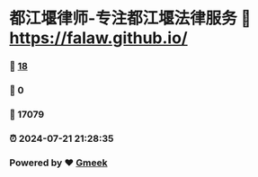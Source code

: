# 都江堰律师-专注都江堰法律服务 :link: https://falaw.github.io/ 
### :page_facing_up: [18](https://falaw.github.io//tag.html) 
### :speech_balloon: 0 
### :hibiscus: 17079 
### :alarm_clock: 2024-07-21 21:28:35 
### Powered by :heart: [Gmeek](https://github.com/Meekdai/Gmeek)
